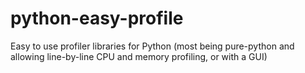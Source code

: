 # python-easy-profile
Easy to use profiler libraries for Python (most being pure-python and allowing line-by-line CPU and memory profiling, or with a GUI)

